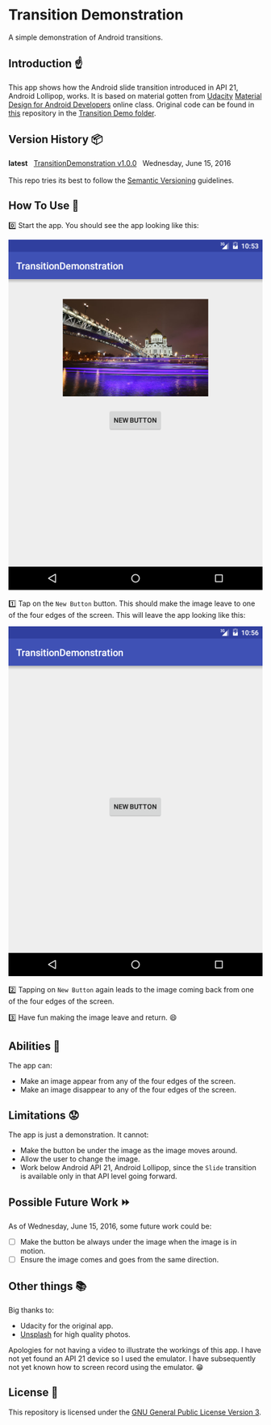# Transition Demonstration

A simple demonstration of Android transitions.

## Introduction :point_up:

This app shows how the Android slide transition introduced in API 21, Android Lollipop, works. It is based on material gotten from [Udacity](https://www.udacity.com/) [Material Design for Android Developers](https://www.udacity.com/course/material-design-for-android-developers--ud862) online class. Original code can be found in [this](https://github.com/udacity/ud862-samples) repository in the [Transition Demo folder](https://github.com/udacity/ud862-samples/tree/master/TransitionDemo). 

## Version History :package:

**latest**&nbsp;&nbsp;&nbsp;[TransitionDemonstration v1.0.0](https://github.com/joshua-kairu/xml-test/releases/download/v1.0/XML-Test-v1.0.0.apk)&nbsp;&nbsp;&nbsp;Wednesday, June 15, 2016<br/><br/>
This repo tries its best to follow the [Semantic Versioning](http://semver.org/) guidelines.

## How To Use :wrench:

:zero: Start the app. You should see the app looking like this:<br/>

![TransitionDemonstration - Start screen](screenshots/transition-demonstration-start-2016-06-14-225340.png) 

:one: Tap on the ```New Button``` button. This should make the image leave to one of the four edges of the screen. This will leave the app looking like this:<br/>

![TransitionDemonstration - Image left](screenshots/transition-demonstration-end-2016-06-14-225340.png) 

:two: Tapping on ```New Button``` again leads to the image coming back from one of the four edges of the screen.<br/>

:three: Have fun making the image leave and return. :smile:<br/>

## Abilities :muscle:

The app can:
* Make an image appear from any of the four edges of the screen.
* Make an image disappear to any of the four edges of the screen.

## Limitations :worried:

The app is just a demonstration. It cannot:
* Make the button be under the image as the image moves around.
* Allow the user to change the image.
* Work below Android API 21, Android Lollipop, since the ```Slide``` transition is available only in that API level going forward. 

## Possible Future Work :fast_forward:

As of Wednesday, June 15, 2016, some future work could be:
- [ ] Make the button be always under the image when the image is in motion.
- [ ] Ensure the image comes and goes from the same direction.

## Other things :books:

Big thanks to:
* Udacity for the original app.
* [Unsplash](https://unsplash.com) for high quality photos.

Apologies for not having a video to illustrate the workings of this app. I have not yet found an API 21 device so I used the emulator. I have subsequently not yet known how to screen record using the emulator. :grin:

## License :lock_with_ink_pen:

This repository is licensed under the [GNU General Public License Version 3](http://www.gnu.org/licenses/gpl-3.0.en.html).
